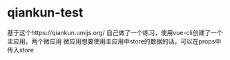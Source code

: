 # qiankun-test
基于这个https://qiankun.umijs.org/
自己做了一个练习，使用vue-cli创建了一个主应用，两个微应用
微应用想要使用主应用中store的数据的话，可以在props中传入store
